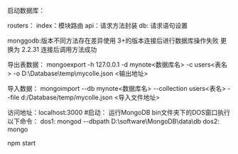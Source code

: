 启动数据库：

routers：
index：模块路由
api：请求方法封装
db: 请求语句设置

monggodb:版本不同方法存在差异使用  3+的版本连接后进行数据库操作失败   更换为 2.2.31  连接后调用方法成功

导出表数据：
mongoexport -h 127.0.0.1 -d mynote<数据库名> -c users<表名> -o D:\Database\temp\mycolle.json <输出地址>

导入数据：
mongoimport --db mynote<数据库名> --collection users<表名> --file d:/Database/temp/mycolle.json <导入文件地址>

访问地址：localhost:3000
#启动：
运行MongoDB bin文件夹下的DOS窗口执行以下命令：
dos1: mongod --dbpath D:\software\MongoDB\data\db
dos2: mongo


npm start
